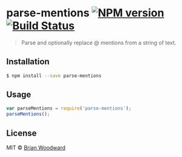 # parse-mentions [![NPM version](https://badge.fury.io/js/parse-mentions.svg)](https://npmjs.org/package/parse-mentions) [![Build Status](https://travis-ci.org/doowb/parse-mentions.svg?branch=master)](https://travis-ci.org/doowb/parse-mentions)

> Parse and optionally replace @ mentions from a string of text.

## Installation

```sh
$ npm install --save parse-mentions
```

## Usage

```js
var parseMentions = require('parse-mentions');
parseMentions();
```

## License

MIT © [Brian Woodward](https://github.com/doowb)
